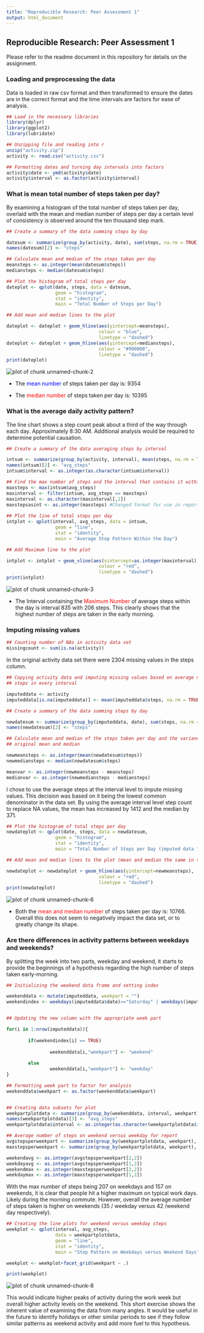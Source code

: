 ```yaml
---
title: "Reproducible Research: Peer Assessment 1"
output: html_document
---
```


## Reproducible Research: Peer Assessment 1

Please refer to the readme document in this repository for details on the 
assignment. 

### Loading and preprocessing the data

Data is loaded in raw csv format and then transformed to ensure the dates are in
the correct format and the time intervals are factors for ease of analysis.


```r
## Load in the necessary libraries
library(dplyr)
library(ggplot2)
library(lubridate)

## Unzipping file and reading into r
unzip("activity.zip")
activity <- read.csv("activity.csv")

## Formatting dates and turning day intervals into factors
activity$date <- ymd(activity$date)
activity$interval <- as.factor(activity$interval)
```

### What is mean total number of steps taken per day?

By examining a histogram of the total number of steps taken per day, overlaid with the
mean and median number of steps per day a certain level of consistency is observed
around the ten thousand step mark.


```r
## Create a summary of the data summing steps by day

datesum <- summarize(group_by(activity, date), sum(steps, na.rm = TRUE))
names(datesum)[2] <- "steps"

## Calculate mean and median of the steps taken per day
meansteps <- as.integer(mean(datesum$steps))
mediansteps <- median(datesum$steps)

## Plot the histogram of total steps per day
dateplot <- qplot(date, steps, data = datesum, 
                  geom = "histogram", 
                  stat = "identity", 
                  main = "Total Number of Steps per Day")

## Add mean and median lines to the plot

dateplot <- dateplot + geom_hline(aes(yintercept=meansteps),
                                  colour = "blue",
                                  linetype = "dashed")
dateplot <- dateplot + geom_hline(aes(yintercept=mediansteps), 
                                  colour = "#990000", 
                                  linetype = "dashed")
print(dateplot)
```

![plot of chunk unnamed-chunk-2](figure/unnamed-chunk-2-1.png) 

- The <span style="color:blue"> mean number </span> of steps taken per day is: 9354

- The <span style="color:red"> median number </span> of steps taken per day is: 10395

### What is the average daily activity pattern?

The line chart shows a step count peak about a third of the way through each day.
Approximately 8:30 AM. Additional analysis would be required to determine potential causation. 


```r
## Create a summary of the data averaging steps by interval

intsum <- summarize(group_by(activity, interval), mean(steps, na.rm = TRUE))
names(intsum)[2] <- "avg_steps"
intsum$interval <- as.integer(as.character(intsum$interval))

## Find the max number of steps and the interval that contains it within the day
maxsteps <- max(intsum$avg_steps)
maxinterval <- filter(intsum, avg_steps == maxsteps)
maxinterval <- as.character(maxinterval[,1])
maxstepsasint <- as.integer(maxsteps) #Changed format for use in report
        
## Plot the line of total steps per day
intplot <- qplot(interval, avg_steps, data = intsum, 
                  geom = "line",
                  stat = "identity",
                  main = "Average Step Pattern Within the Day")

## Add Maximum line to the plot

intplot <- intplot + geom_vline(aes(xintercept=as.integer(maxinterval)),
                                  colour = "red",
                                  linetype = "dashed")
print(intplot)
```

![plot of chunk unnamed-chunk-3](figure/unnamed-chunk-3-1.png) 

- The Interval containing the <span style="color:red"> Maximum Number </span> of
average steps within the day is interval 835 with 206 steps.
This clearly shows that the highest number of steps are taken in the early 
morning. 

### Imputing missing values


```r
## Counting number of NAs in activity data set
missingcount <- sum(is.na(activity))
```

In the original activity data set there were 2304 missing values in 
the steps column. 


```r
## Copying activity data and imputing missing values based on average number of
## steps in every interval

imputeddata <- activity
imputeddata[is.na(imputeddata)] <- mean(imputeddata$steps, na.rm = TRUE)

## Create a summary of the data summing steps by day

newdatesum <- summarize(group_by(imputeddata, date), sum(steps, na.rm = TRUE))
names(newdatesum)[2] <- "steps"

## Calculate mean and median of the steps taken per day and the variance to the 
## original mean and median

newmeansteps <- as.integer(mean(newdatesum$steps))
newmediansteps <- median(newdatesum$steps)

meanvar <- as.integer(newmeansteps - meansteps)
medianvar <- as.integer(newmediansteps - mediansteps)
```

I chose to use the average steps at the interval level to impute missing values. 
This decision was based on it being the lowest common denominator in the data set.
By using the average interval level step count to replace NA values, the mean has
increased by 1412 and the median by 371.


```r
## Plot the histogram of total steps per day
newdateplot <- qplot(date, steps, data = newdatesum, 
                  geom = "histogram", 
                  stat = "identity", 
                  main = "Total Number of Steps per Day (imputed data for missing values)")

## Add mean and median lines to the plot (mean and median the same in this instance)

newdateplot <- newdateplot + geom_hline(aes(yintercept=newmeansteps), 
                                  colour = "red", 
                                  linetype = "dashed")
print(newdateplot)
```

![plot of chunk unnamed-chunk-6](figure/unnamed-chunk-6-1.png) 

- Both the <span style="color:red"> mean and median number </span> of steps taken
per day is: 10766. Overall this does not seem to negatively impact 
the data set, or to greatly change its shape. 


### Are there differences in activity patterns between weekdays and weekends?

By splitting the week into two parts, weekday and weekend, it starts to provide
the beginnings of a hypothesis regarding the high number of steps taken early-morning.


```r
## Initializing the weekend data frame and setting index

weekenddata <- mutate(imputeddata, weekpart = "")
weekendindex <- weekdays(imputeddata$date)=="Saturday" | weekdays(imputeddata$date)=="Sunday"


## Updating the new column with the appropriate week part

for(i in 1:nrow(imputeddata)){
        
        if(weekendindex[i] == TRUE)
                
                weekenddata[i,"weekpart"] <- "weekend"
        
        else
                weekenddata[i,"weekpart"] <- "weekday"            
}

## Formatting week part to factor for analysis
weekenddata$weekpart <- as.factor(weekenddata$weekpart)


## Creating data subsets for plot
weekpartplotdata <- summarize(group_by(weekenddata, interval, weekpart), mean(steps, na.rm = TRUE))
names(weekpartplotdata)[3] <- "avg_steps"
weekpartplotdata$interval <- as.integer(as.character(weekpartplotdata$interval))

## Average number of steps on weekend versus weekday for report
avgstepsperweekpart <- summarize(group_by(weekpartplotdata, weekpart), mean(avg_steps))
maxstepsperweekpart <- summarize(group_by(weekpartplotdata, weekpart), max(avg_steps))

weekendavg <- as.integer(avgstepsperweekpart[2,2])
weekdayavg <- as.integer(avgstepsperweekpart[1,2])
weekendmax <- as.integer(maxstepsperweekpart[2,2])
weekdaymax <- as.integer(maxstepsperweekpart[1,2])
```

With the max number of steps being 207 on weekdays and 157
on weekends, it is clear that people hit a higher maximum on typical work days.
Likely during the morning commute. However, overall the average number of steps 
taken is higher on weekends (35 / weekday versus 42
/weekend day respectively). 


```r
## Creating the line plots for weekend versus weekday steps
weekplot <- qplot(interval, avg_steps, 
                  data = weekpartplotdata, 
                  geom = "line",
                  stat = "identity",
                  main = "Step Pattern on Weekdays versus Weekend Days")

weekplot <- weekplot+facet_grid(weekpart ~ .)

print(weekplot)
```

![plot of chunk unnamed-chunk-8](figure/unnamed-chunk-8-1.png) 

This would indicate higher peaks of activity during the work week but overall higher 
activity levels on the weekend. This short exercise shows the inherent value of 
examining the data from many angles. It would be useful in the future to identify holidays or other similar periods to see if they follow similar patterns as weekend activity and add more fuel to this hypothesis. 
